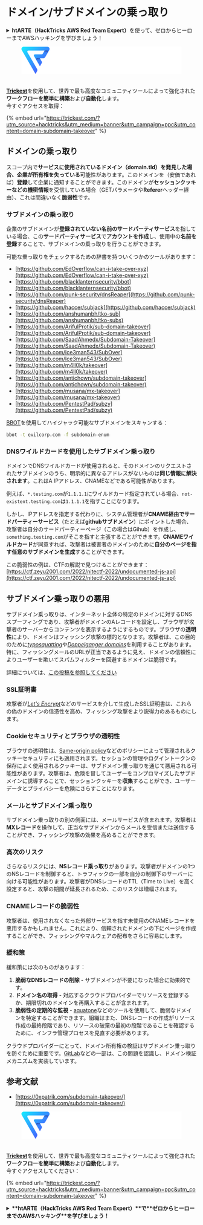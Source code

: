 # ドメイン/サブドメインの乗っ取り

<details>

<summary><strong>htARTE（HackTricks AWS Red Team Expert）</strong>を使って、ゼロからヒーローまでAWSハッキングを学びましょう！</summary>

HackTricksをサポートする他の方法：

- **HackTricksで企業を宣伝**したい場合や**HackTricksをPDFでダウンロード**したい場合は、[**SUBSCRIPTION PLANS**](https://github.com/sponsors/carlospolop)をチェックしてください！
- [**公式PEASS＆HackTricksのグッズ**](https://peass.creator-spring.com)を入手する
- [**The PEASS Family**](https://opensea.io/collection/the-peass-family)を発見し、独占的な[**NFTs**](https://opensea.io/collection/the-peass-family)のコレクションを見つける
- **💬 [Discordグループ](https://discord.gg/hRep4RUj7f)**に参加するか、[telegramグループ](https://t.me/peass)に参加するか、**Twitter** 🐦 [**@carlospolopm**](https://twitter.com/hacktricks\_live)をフォローする
- **ハッキングテクニックを共有するには、** [**HackTricks**](https://github.com/carlospolop/hacktricks)と[**HackTricks Cloud**](https://github.com/carlospolop/hacktricks-cloud)のGitHubリポジトリにPRを提出してください。

</details>

<figure><img src="../.gitbook/assets/image (48).png" alt=""><figcaption></figcaption></figure>

\
[**Trickest**](https://trickest.com/?utm_source=hacktricks&utm_medium=text&utm_campaign=ppc&utm_term=trickest&utm_content=domain-subdomain-takeover)を使用して、世界で最も高度なコミュニティツールによって強化された**ワークフローを簡単に構築**および**自動化**します。\
今すぐアクセスを取得：

{% embed url="https://trickest.com/?utm_source=hacktricks&utm_medium=banner&utm_campaign=ppc&utm_content=domain-subdomain-takeover" %}

## ドメインの乗っ取り

スコープ内で**サービスに使用されているドメイン（domain.tld）**を発見した場合、**企業**が**所有権を失っている**可能性があります。このドメインを（安価であれば）**登録**して企業に通知することができます。このドメインが**セッションクッキーなどの機密情報**を受信している場合（GETパラメータや**Referer**ヘッダー経由）、これは間違いなく**脆弱性**です。

### サブドメインの乗っ取り

企業のサブドメインが**登録されていない名前のサードパーティサービス**を指している場合、この**サードパーティサービス**で**アカウントを作成**し、使用中の**名前を登録**することで、サブドメインの乗っ取りを行うことができます。

可能な乗っ取りをチェックするための辞書を持ついくつかのツールがあります：

- [https://github.com/EdOverflow/can-i-take-over-xyz](https://github.com/EdOverflow/can-i-take-over-xyz)
- [https://github.com/blacklanternsecurity/bbot](https://github.com/blacklanternsecurity/bbot)
- [https://github.com/punk-security/dnsReaper](https://github.com/punk-security/dnsReaper)
- [https://github.com/haccer/subjack](https://github.com/haccer/subjack)
- [https://github.com/anshumanbh/tko-sub](https://github.com/anshumanbh/tko-subs)
- [https://github.com/ArifulProtik/sub-domain-takeover](https://github.com/ArifulProtik/sub-domain-takeover)
- [https://github.com/SaadAhmedx/Subdomain-Takeover](https://github.com/SaadAhmedx/Subdomain-Takeover)
- [https://github.com/Ice3man543/SubOver](https://github.com/Ice3man543/SubOver)
- [https://github.com/m4ll0k/takeover](https://github.com/m4ll0k/takeover)
- [https://github.com/antichown/subdomain-takeover](https://github.com/antichown/subdomain-takeover)
- [https://github.com/musana/mx-takeover](https://github.com/musana/mx-takeover)
- [https://github.com/PentestPad/subzy](https://github.com/PentestPad/subzy)

[BBOT](https://github.com/blacklanternsecurity/bbot)を使用してハイジャック可能なサブドメインをスキャンする：
```bash
bbot -t evilcorp.com -f subdomain-enum
```
### DNSワイルドカードを使用したサブドメイン乗っ取り

ドメインでDNSワイルドカードが使用されると、そのドメインのリクエストされたサブドメインのうち、明示的に異なるアドレスがないものは**同じ情報に解決されます**。これはA IPアドレス、CNAMEなどである可能性があります。

例えば、`*.testing.com`が`1.1.1.1`にワイルドカード指定されている場合、`not-existent.testing.com`は`1.1.1.1`を指すことになります。

しかし、IPアドレスを指定する代わりに、システム管理者が**CNAME経由でサードパーティーサービス**（たとえば**githubサブドメイン**）にポイントした場合、攻撃者は自分のサードパーティーページ（この場合はGihub）を作成し、`something.testing.com`がそこを指すと主張することができます。**CNAMEワイルドカード**が同意すれば、攻撃者は被害者のドメインのために**自分のページを指す任意のサブドメインを生成**することができます。

この脆弱性の例は、CTFの解説で見つけることができます：[https://ctf.zeyu2001.com/2022/nitectf-2022/undocumented-js-api](https://ctf.zeyu2001.com/2022/nitectf-2022/undocumented-js-api)

## サブドメイン乗っ取りの悪用

サブドメイン乗っ取りは、インターネット全体の特定のドメインに対するDNSスプーフィングであり、攻撃者がドメインのAレコードを設定し、ブラウザが攻撃者のサーバーからコンテンツを表示するようにするものです。ブラウザの**透明性**により、ドメインはフィッシング攻撃の標的となります。攻撃者は、この目的のために[_typosquatting_](https://en.wikipedia.org/wiki/Typosquatting)や[_Doppelganger domains_](https://en.wikipedia.org/wiki/Doppelg%C3%A4nger)を利用することがあります。特に、フィッシングメールのURLが正当であるように見え、ドメインの信頼性によりユーザーを欺いてスパムフィルターを回避するドメインは脆弱です。

詳細については、[この投稿を参照してください](https://0xpatrik.com/subdomain-takeover/)

### **SSL証明書**

攻撃者が[_Let's Encrypt_](https://letsencrypt.org/)などのサービスを介して生成したSSL証明書は、これらの偽のドメインの信憑性を高め、フィッシング攻撃をより説得力のあるものにします。

### **Cookieセキュリティとブラウザの透明性**

ブラウザの透明性は、[Same-origin policy](https://en.wikipedia.org/wiki/Same-origin\_policy)などのポリシーによって管理されるクッキーセキュリティにも適用されます。セッションの管理やログイントークンの保存によく使用されるクッキーは、サブドメイン乗っ取りを通じて悪用される可能性があります。攻撃者は、危険を冒してユーザーをコンプロマイズしたサブドメインに誘導することで、セッションクッキーを**収集**することができ、ユーザーデータとプライバシーを危険にさらすことになります。

### **メールとサブドメイン乗っ取り**

サブドメイン乗っ取りの別の側面には、メールサービスが含まれます。攻撃者は**MXレコード**を操作して、正当なサブドメインからメールを受信または送信することができ、フィッシング攻撃の効果を高めることができます。

### **高次のリスク**

さらなるリスクには、**NSレコード乗っ取り**があります。攻撃者がドメインの1つのNSレコードを制御すると、トラフィックの一部を自分の制御下のサーバーに向ける可能性があります。攻撃者がDNSレコードのTTL（Time to Live）を高く設定すると、攻撃の期間が延長されるため、このリスクは増幅されます。

### CNAMEレコードの脆弱性

攻撃者は、使用されなくなった外部サービスを指す未使用のCNAMEレコードを悪用するかもしれません。これにより、信頼されたドメインの下にページを作成することができ、フィッシングやマルウェアの配布をさらに容易にします。

### **緩和策**

緩和策には次のものがあります：

1. **脆弱なDNSレコードの削除** - サブドメインが不要になった場合に効果的です。
2. **ドメイン名の取得** - 対応するクラウドプロバイダーでリソースを登録するか、期限切れのドメインを再購入することが含まれます。
3. **脆弱性の定期的な監視** - [aquatone](https://github.com/michenriksen/aquatone)などのツールを使用して、脆弱なドメインを特定することができます。組織はまた、DNSレコードの作成がリソース作成の最終段階であり、リソースの破棄の最初の段階であることを確認するために、インフラ管理プロセスを見直す必要があります。

クラウドプロバイダーにとって、ドメイン所有権の検証はサブドメイン乗っ取りを防ぐために重要です。[GitLab](https://about.gitlab.com/2018/02/05/gitlab-pages-custom-domain-validation/)などの一部は、この問題を認識し、ドメイン検証メカニズムを実装しています。

## 参考文献

* [https://0xpatrik.com/subdomain-takeover/](https://0xpatrik.com/subdomain-takeover/)

<figure><img src="../.gitbook/assets/image (48).png" alt=""><figcaption></figcaption></figure>

\
[**Trickest**](https://trickest.com/?utm_source=hacktricks&utm_medium=text&utm_campaign=ppc&utm_term=trickest&utm_content=domain-subdomain-takeover)を使用して、世界で最も高度なコミュニティツールによって強化された**ワークフローを簡単に構築**および**自動化**します。\
今すぐアクセスしてください：

{% embed url="https://trickest.com/?utm_source=hacktricks&utm_medium=banner&utm_campaign=ppc&utm_content=domain-subdomain-takeover" %}

<details>

<summary><strong>**htARTE（HackTricks AWS Red Team Expert）**で**ゼロからヒーローまでのAWSハッキング**を学びましょう！</summary>

HackTricksをサポートする他の方法：

* **HackTricksで企業を宣伝**したい場合や**HackTricksをPDFでダウンロード**したい場合は、[**SUBSCRIPTION PLANS**](https://github.com/sponsors/carlospolop)をチェックしてください！
* [**公式PEASS＆HackTricksスワッグ**](https://peass.creator-spring.com)を入手してください
* [**The PEASS Family**](https://opensea.io/collection/the-peass-family)を発見し、独占的な[NFTs](https://opensea.io/collection/the-peass-family)コレクションを見つけてください
* 💬 [**Discordグループ**](https://discord.gg/hRep4RUj7f)または[**telegramグループ**](https://t.me/peass)に**参加**するか、**Twitter** 🐦 [**@carlospolopm**](https://twitter.com/hacktricks\_live)**をフォロー**してください。
* **HackTricks**と[**HackTricks Cloud**](https://github.com/carlospolop/hacktricks-cloud)のgithubリポジトリにPRを提出することで、あなたのハッキングトリックを共有してください。

</details>
